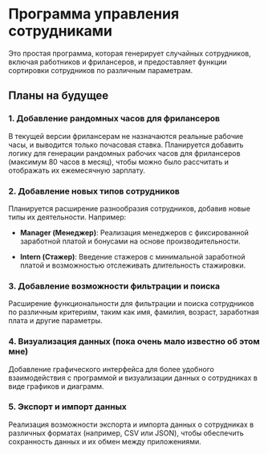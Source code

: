 # Программа управления сотрудниками

Это простая программа, которая генерирует случайных сотрудников, включая работников и фрилансеров, и предоставляет функции сортировки сотрудников по различным параметрам.

## Планы на будущее

### 1. Добавление рандомных часов для фрилансеров

В текущей версии фрилансерам не назначаются реальные рабочие часы, и выводится только почасовая ставка. Планируется добавить логику для генерации рандомных рабочих часов для фрилансеров (максимум 80 часов в месяц), чтобы можно было рассчитать и отображать их ежемесячную зарплату.

### 2. Добавление новых типов сотрудников

Планируется расширение разнообразия сотрудников, добавив новые типы их деятельности. Например:

- **Manager (Менеджер)**: Реализация менеджеров с фиксированной заработной платой и бонусами на основе производительности.

- **Intern (Стажер)**: Введение стажеров с минимальной заработной платой и возможностью отслеживать длительность стажировки.

### 3. Добавление возможности фильтрации и поиска

Расширение функциональности для фильтрации и поиска сотрудников по различным критериям, таким как имя, фамилия, возраст, заработная плата и другие параметры.

### 4. Визуализация данных (пока очень мало известно об этом мне)

Добавление графического интерфейса для более удобного взаимодействия с программой и визуализации данных о сотрудниках в виде графиков и диаграмм.

### 5. Экспорт и импорт данных

Реализация возможности экспорта и импорта данных о сотрудниках в различных форматах (например, CSV или JSON), чтобы обеспечить сохранность данных и их обмен между приложениями.
